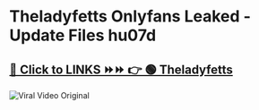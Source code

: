 
 # Theladyfetts Onlyfans Leaked - Update Files hu07d

## <h2><a href="https://clipsfans.com/Theladyfetts&ref=git">🔗 Click to LINKS ⏩⏩ 👉 🟢 Theladyfetts </a></h2>

<a href="https://clipsfans.com/Theladyfetts&ref=git" rel="nofollow" data-target="animated-image.originalLink"><img src="https://i.ibb.co.com/xMMVF88/686577567.gif" alt="Viral Video Original" style="max-width: 100%; display: inline-block;" data-target="animated-image.originalImage"></a>


